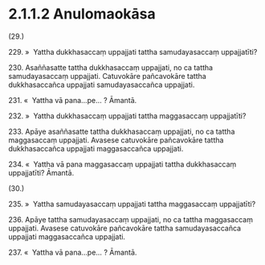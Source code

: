 

# 2.1.1.2 Anulomaokāsa





(29.)

229\. »  Yattha dukkhasaccaṃ uppajjati tattha samudayasaccaṃ uppajjatīti?

230\. Asaññasatte tattha dukkhasaccaṃ uppajjati, no ca tattha samudayasaccaṃ uppajjati. Catuvokāre pañcavokāre tattha dukkhasaccañca uppajjati samudayasaccañca uppajjati.

231\. «  Yattha vā pana…pe… ? Āmantā.

232\. »  Yattha dukkhasaccaṃ uppajjati tattha maggasaccaṃ uppajjatīti?

233\. Apāye asaññasatte tattha dukkhasaccaṃ uppajjati, no ca tattha maggasaccaṃ uppajjati. Avasese catuvokāre pañcavokāre tattha dukkhasaccañca uppajjati maggasaccañca uppajjati.

234\. «  Yattha vā pana maggasaccaṃ uppajjati tattha dukkhasaccaṃ uppajjatīti? Āmantā.

(30.)

235\. »  Yattha samudayasaccaṃ uppajjati tattha maggasaccaṃ uppajjatīti?

236\. Apāye tattha samudayasaccaṃ uppajjati, no ca tattha maggasaccaṃ uppajjati. Avasese catuvokāre pañcavokāre tattha samudayasaccañca uppajjati maggasaccañca uppajjati.

237\. «  Yattha vā pana…pe… ? Āmantā.



